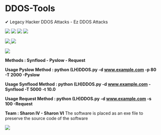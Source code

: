 # DDOS-Tools

✔ Legacy Hacker DDOS Attacks - Ez DDOS Attacks 

![](https://img.shields.io/badge/Language-Python-blueviolet) ![](https://img.shields.io/badge/Format-Py-red) ![](https://img.shields.io/badge/Platform-Windows%20--%20Linux-ff69b4) ![](https://img.shields.io/badge/Creator%20-Sharon%20V-informational)

<a href="https://www.youtube.com/channel/UCSUG894jzlzMkmWcahiyyXA">
  <img src="https://img.shields.io/badge/YouTube-FF0000?style=for-the-badge&logo=youtube&logoColor=white"/>
</a>

<a href="#">
  <img src="https://img.shields.io/badge/Telegram-2CA5E0?style=for-the-badge&logo=telegram&logoColor=white"/>
</a>

![](https://img.shields.io/badge/Methods-Help-important)

**Methods : Synflood - Pyslow - Request**

**Usage Pyslow Method : python (LH)DDOS.py -d www.example.com -p 80 -T 2000 -Pyslow**

**Usage Synflood Method : python (LH)DDOS.py -d www.example.com -Synflood -T 5000 -t 10.0**

**Usage Request Method : python (LH)DDOS.py -d www.example.com -s 100 -Request**

**Team : Sharon IV - Sharon VI**
The software is placed as an exe file to preserve the source code of the software

![](https://s6.uupload.ir/files/bandicam_2023-04-11_07-41-17-985_in6k.jpg)
